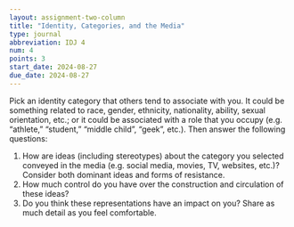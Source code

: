 ```yaml
---
layout: assignment-two-column
title: "Identity, Categories, and the Media"
type: journal
abbreviation: IDJ 4
num: 4
points: 3
start_date: 2024-08-27
due_date: 2024-08-27
---
```


Pick an identity category that others tend to associate with you. It could be something related to race, gender, ethnicity, nationality, ability, sexual orientation, etc.; or it could be associated with a role that you occupy (e.g. “athlete,” “student,” “middle child”, “geek”, etc.). Then answer the following questions:

1. How are ideas (including stereotypes) about the category you selected conveyed in the media (e.g. social media, movies, TV, websites, etc.)? Consider both dominant ideas and forms of resistance.
1. How much control do you have over the construction and circulation of these ideas?
1. Do you think these representations have an impact on you? Share as much detail as you feel comfortable.